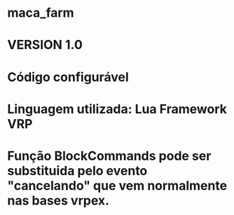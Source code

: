# maca_farm
# VERSION 1.0
# Código configurável
# Linguagem utilizada: Lua Framework VRP
# Função BlockCommands pode ser substituida pelo evento "cancelando" que vem normalmente nas bases vrpex.
